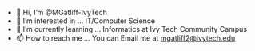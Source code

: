 - 👋 Hi, I’m @MGatliff-IvyTech
- 👀 I’m interested in ... IT/Computer Science
- 🌱 I’m currently learning ... Informatics at Ivy Tech Community Campus 
- 📫 How to reach me ... You can Email me at mgatliff2@ivytech.edu

<!---
MGatliff-IvyTech/MGatliff-IvyTech is a ✨ special ✨ repository because its `README.md` (this file) appears on your GitHub profile.
You can click the Preview link to take a look at your changes.
--->
